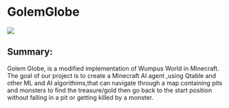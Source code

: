 # GolemGlobe

![](https://www.ics.uci.edu/~wschallo/golemGlobe.png)

## Summary:

Golem Globe, is a modified implementation of Wumpus World in Minecraft. The goal of our project is to create a Minecraft AI agent ,using Qtable and other ML and AI algorithims,that can navigate through a map containing pits and monsters to find the treasure/gold then go back to the start position without falling in a pit or getting killed by a monster.
